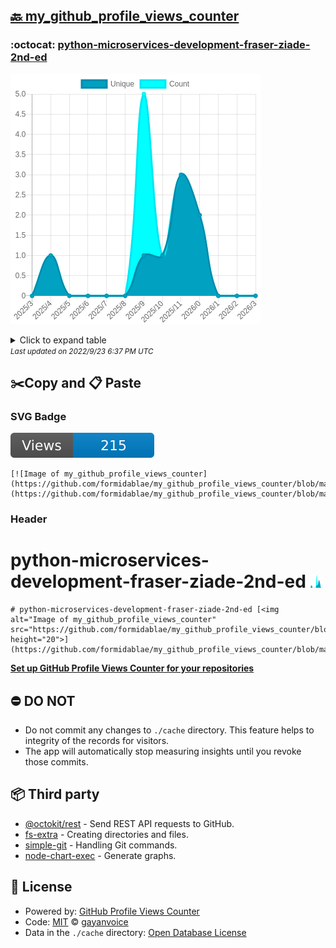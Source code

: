 ## [🔙 my_github_profile_views_counter](https://github.com/formidablae/my_github_profile_views_counter)

### :octocat: [python-microservices-development-fraser-ziade-2nd-ed](https://github.com/formidablae/python-microservices-development-fraser-ziade-2nd-ed)
![Image of my_github_profile_views_counter](https://github.com/formidablae/my_github_profile_views_counter/blob/master/graph/450664319/large/year.png)

<details>
	<summary>Click to expand table</summary>
	<h2>:calendar: Year Page Views Table</h2>
<table>
	<tr>
		<th>
			Last Updated
		</th>
		<th>
			Unique
		</th>
		<th>
			Count
		</th>
	</tr>
	<tr>
		<td>
			<code>2022/9/1</code>
		</td>
		<td>
			<code>0</code>
		</td>
		<td>
			<code>0</code>
		</td>
	</tr>
	<tr>
		<td>
			<code>2022/8/1</code>
		</td>
		<td>
			<code>0</code>
		</td>
		<td>
			<code>0</code>
		</td>
	</tr>
	<tr>
		<td>
			<code>2022/7/1</code>
		</td>
		<td>
			<code>1</code>
		</td>
		<td>
			<code>1</code>
		</td>
	</tr>
	<tr>
		<td>
			<code>2022/6/1</code>
		</td>
		<td>
			<code>2</code>
		</td>
		<td>
			<code>4</code>
		</td>
	</tr>
	<tr>
		<td>
			<code>2022/5/1</code>
		</td>
		<td>
			<code>3</code>
		</td>
		<td>
			<code>5</code>
		</td>
	</tr>
	<tr>
		<td>
			<code>2022/4/1</code>
		</td>
		<td>
			<code>2</code>
		</td>
		<td>
			<code>6</code>
		</td>
	</tr>
	<tr>
		<td>
			<code>2022/3/1</code>
		</td>
		<td>
			<code>3</code>
		</td>
		<td>
			<code>4</code>
		</td>
	</tr>
	<tr>
		<td>
			<code>2022/2/1</code>
		</td>
		<td>
			<code>13</code>
		</td>
		<td>
			<code>101</code>
		</td>
	</tr>
	<tr>
		<td>
			<code>2022/1/1</code>
		</td>
		<td>
			<code>3</code>
		</td>
		<td>
			<code>3</code>
		</td>
	</tr>
	<tr>
		<td>
			<code>2021/12/1</code>
		</td>
		<td>
			<code>0</code>
		</td>
		<td>
			<code>0</code>
		</td>
	</tr>
	<tr>
		<td>
			<code>2021/11/1</code>
		</td>
		<td>
			<code>0</code>
		</td>
		<td>
			<code>0</code>
		</td>
	</tr>
	<tr>
		<td>
			<code>2021/10/1</code>
		</td>
		<td>
			<code>0</code>
		</td>
		<td>
			<code>0</code>
		</td>
	</tr>
	<tr>
		<td>
			<code>2021/9/1</code>
		</td>
		<td>
			<code>0</code>
		</td>
		<td>
			<code>0</code>
		</td>
	</tr>
</table>

</details>
<small><i>Last updated on 2022/9/23 6:37 PM UTC</i></small>

## ✂️Copy and 📋 Paste
### SVG Badge
[![Image of my_github_profile_views_counter](https://github.com/formidablae/my_github_profile_views_counter/blob/master/svg/450664319/badge.svg)](https://github.com/formidablae/my_github_profile_views_counter/blob/master/readme/450664319/week.md)
```readme
[![Image of my_github_profile_views_counter](https://github.com/formidablae/my_github_profile_views_counter/blob/master/svg/450664319/badge.svg)](https://github.com/formidablae/my_github_profile_views_counter/blob/master/readme/450664319/week.md)
```
### Header
# python-microservices-development-fraser-ziade-2nd-ed [<img alt="Image of my_github_profile_views_counter" src="https://github.com/formidablae/my_github_profile_views_counter/blob/master/graph/450664319/small/year.png" height="20">](https://github.com/formidablae/my_github_profile_views_counter/blob/master/readme/450664319/year.md)
```readme
# python-microservices-development-fraser-ziade-2nd-ed [<img alt="Image of my_github_profile_views_counter" src="https://github.com/formidablae/my_github_profile_views_counter/blob/master/graph/450664319/small/year.png" height="20">](https://github.com/formidablae/my_github_profile_views_counter/blob/master/readme/450664319/year.md)
```
[**Set up GitHub Profile Views Counter for your repositories**](https://github.com/gayanvoice/github-profile-views-counter)
## ⛔ DO NOT
- Do not commit any changes to `./cache` directory. This feature helps to integrity of the records for visitors.
- The app will automatically stop measuring insights until you revoke those commits.
## 📦 Third party

- [@octokit/rest](https://www.npmjs.com/package/@octokit/rest) - Send REST API requests to GitHub.
- [fs-extra](https://www.npmjs.com/package/fs-extra) - Creating directories and files.
- [simple-git](https://www.npmjs.com/package/simple-git) - Handling Git commands.
- [node-chart-exec](https://www.npmjs.com/package/node-chart-exec) - Generate graphs.
## 📄 License
- Powered by: [GitHub Profile Views Counter](https://github.com/gayanvoice/github-profile-views-counter)
- Code: [MIT](./LICENSE) © [gayanvoice](https://github.com/gayanvoice/github-profile-views-counter)
- Data in the `./cache` directory: [Open Database License](https://opendatacommons.org/licenses/odbl/1-0/)